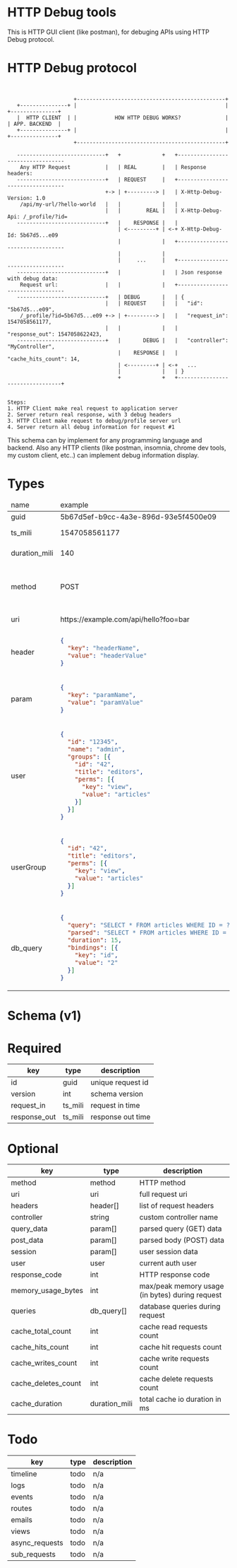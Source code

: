 HTTP Debug tools
=

This is HTTP GUI client (like postman), for debuging APIs using HTTP Debug protocol.

HTTP Debug protocol
=

```text


                     +-----------------------------------------------+
   +---------------+ |                                               | +---------------+
   |  HTTP CLIENT  | |            HOW HTTP DEBUG WORKS?              | | APP. BACKEND  |
   +---------------+ |                                               | +---------------+
                     +-----------------------------------------------+

   ----------------------------+   +             +   +----------------------------------
    Any HTTP Request           |   | REAL        |   | Response headers:
   ----------------------------+   | REQUEST     |   +----------------------------------
                               +-> | +---------> |   | X-Http-Debug-Version: 1.0
    /api/my-url/?hello-world   |   |             |   |
                               |   |        REAL |   | X-Http-Debug-Api: /_profile/?id=
   ----------------------------+   |    RESPONSE |   |
                                   | <---------+ | <-+ X-Http-Debug-Id: 5b67d5...e09
                                   |             |   +----------------------------------
                                   |             |
                                   |     ...     |   +----------------------------------
   ----------------------------+   |             |   | Json response with debug data:
    Request url:               |   |             |   +----------------------------------
   ----------------------------+   | DEBUG       |   | {
                               |   | REQUEST     |   |   "id": "5b67d5...e09",
    /_profile/?id=5b67d5...e09 +-> | +---------> |   |   "request_in": 1547058561177,
                               |   |             |   |   "response_out": 1547058622423,
   ----------------------------+   |       DEBUG |   |   "controller": "MyController",
                                   |    RESPONSE |   |   "cache_hits_count": 14,
                                   | <---------+ | <-+   ...
                                   |             |   | }
                                   +             +   +---------------------------------+


Steps:
1. HTTP Client make real request to application server
2. Server return real response, with 3 debug headers
3. HTTP Client make request to debug/profile server url
4. Server return all debug information for request #1
```

This schema can by implement for any programming language and backend.
Also any HTTP clients (like postman, insomnia, chrome dev tools, my custom client, etc..) can
implement debug information display.

Types
==

<table>
  <thead>
    <tr>
      <td>name</td>
      <td>example</td>
      <td>definition</td>
    </tr>
  <thead/>
  <tbody>
    <tr>
      <td>guid</td>
      <td>5b67d5ef-b9cc-4a3e-896d-93e5f4500e09</td>
      <td>rfc4122 (UUID v4)</td>
    </tr>
    <tr>
      <td>ts_mili</td>
      <td>1547058561177</td>
      <td>unixtime (GMT) with miliseconds</td>
    </tr>
    <tr>
      <td>duration_mili</td>
      <td>140</td>
      <td>time duration in miliseconds</td>
    </tr>
    <tr>
      <td>method</td>
      <td>POST</td>
      <td>HTTP Method (uppercase) [GET, HEAD, POST, PUT, PATCH, DELETE, OPTIONS]</td>
    </tr>
    <tr>
      <td>uri</td>
      <td>https://example.com/api/hello?foo=bar</td>
<td
  
  [wiki](https://en.wikipedia.org/wiki/Uniform_Resource_Identifier)
</td>
    </tr>
    <tr>
      <td>header</td>
<td>

  ```json
  {
    "key": "headerName", 
    "value": "headerValue"
  }
  ```
</td>
<td>
  
  - *string*:key
  - *string*:value
</td>
    </tr>
    <tr>
      <td>param</td>
<td>

  ```json
  {
    "key": "paramName", 
    "value": "paramValue"
  }
  ```
</td>
<td>
  
  - *string*:key
  - *string*:value
</td>
    </tr>
    <tr>
      <td>user</td>
<td>
  
  ```json
  {
    "id": "12345", 
    "name": "admin",
    "groups": [{
      "id": "42",
      "title": "editors",
      "perms": [{
        "key": "view",
        "value": "articles"
      }]
    }]
  }
  ```
</td>
<td>

- *string*:id
- ?*string*:name
- ?*string*:email
- ?*userGroup*[]:groups
</td>
    </tr>
    <tr>
      <td>userGroup</td>
<td>
  
  ```json
  {
    "id": "42",
    "title": "editors",
    "perms": [{
      "key": "view",
      "value": "articles"
    }]
  }
  ```
</td>
<td>
  
  - *string*:id
  - ?*string*:title
  - ?*param*[]:perms
</td>
    </tr>
    <tr>
      <td>db_query</td>
<td>
  
  ```json
  {
    "query": "SELECT * FROM articles WHERE ID = ?id",
    "parsed": "SELECT * FROM articles WHERE ID = 1;",
    "duration": 15,
    "bindings": [{
      "key": "id",
      "value": "2"
    }]
  }
  ```
</td>
<td>
  
- *string*:query
- ?*string*:parsed
- ?*duration_mili*:duration
- ?*param*[]:bindings
</td>
    </tr>
  </tbody>
</table>

Schema (v1)
==

Required
====

| key | type | description |
| --- | ---- | ----------- |
| id | guid  | unique request id |
| version | int | schema version |
| request_in | ts_mili | request in time |
| response_out | ts_mili | response out time |

Optional
====

| key | type | description |
| --- | ---- | ----------- |
| method | method  | HTTP method |
| uri | uri | full request uri |
| headers | header[] | list of request headers |
| controller | string | custom controller name |
| query_data | param[] | parsed query (GET) data |
| post_data | param[] | parsed body (POST) data |
| session | param[] | user session data |
| user | user | current auth user |
| response_code | int | HTTP response code |
| memory_usage_bytes | int | max/peak memory usage (in bytes) during request |
| queries | db_query[] | database queries during request |
| cache_total_count | int | cache read requests count |
| cache_hits_count | int | cache hit requests count |
| cache_writes_count | int | cache write requests count |
| cache_deletes_count | int | cache delete requests count |
| cache_duration | duration_mili | total cache io duration in ms |

Todo
====

| key | type | description |
| --- | ---- | ----------- |
| timeline | todo | n/a |
| logs | todo | n/a |
| events | todo | n/a |
| routes | todo | n/a |
| emails | todo | n/a |
| views | todo | n/a |
| async_requests | todo | n/a |
| sub_requests | todo | n/a |
